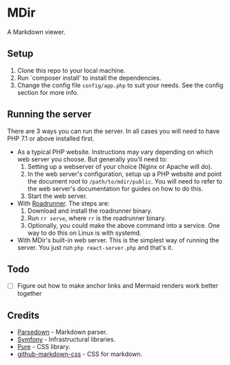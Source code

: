 # MDir

A Markdown viewer.

## Setup

1. Clone this repo to your local machine.
2. Run `composer install' to install the dependencies.
3. Change the config file `config/app.php` to suit your needs. See the config section for more info.

## Running the server
There are 3 ways you can run the server. In all cases you will need to have PHP 7.1 or above installed first.

* As a typical PHP website. Instructions may vary depending on which web server you choose. But generally you'll need to:
    1. Setting up a webserver of your choice (Nginx or Apache will do).
    2. In the web server's configuration, setup up a PHP website and point the document root to `/path/to/mdir/public`. You will need to refer to the web server's documentation for guides on how to do this.
    3. Start the web server.
* With [Roadrunner](https://github.com/spiral/roadrunner). The steps are:
    1. Download and install the roadrunner binary.
    2. Run `rr serve`, where `rr` is the roadrunner binary.
    3. Optionally, you could make the above command into a service. One way to do this on Linux is with systemd.
* With MDir's built-in web server. This is the simplest way of running the server. You just run `php react-server.php` and that's it.

## Todo
- [ ] Figure out how to make anchor links and Mermaid renders work better together

## Credits
- [Parsedown](https://github.com/erusev/parsedown) - Markdown parser.
- [Symfony](https://symfony.com/) - Infrastructural libraries.
- [Pure](https://purecss.io/) - CSS library.
- [github-markdown-css](https://github.com/sindresorhus/github-markdown-css) - CSS for markdown.

